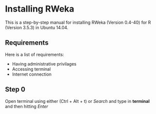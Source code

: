 # Installing RWeka
This is a step-by-step manual for installing RWeka (Version 0.4-40) for R (Version 3.5.3) in Ubuntu 14.04. 

## Requirements
Here is a list of requirements:
 - Having administrative privilages
 - Accessing terminal
 - Internet connection

## Step 0
Open terminal using either (Ctrl + Alt + t) or *Search* and type in **terminal** and then hitting *Enter*


